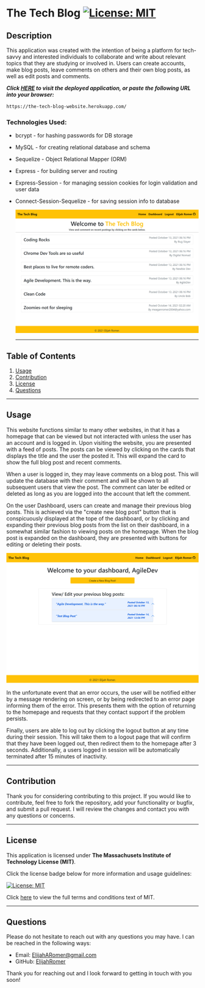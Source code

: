 # The Tech Blog [![License: MIT](https://img.shields.io/badge/License-MIT-yellow.svg "Click for more information on the Massachusets Institute of Technology License (MIT)")](https://opensource.org/licenses/MIT)
  
  ## Description
  This application was created with the intention of being a platform for tech-savvy and interested individuals to collaborate and write about relevant topics that they are studying or involved in. Users can create accounts, make blog posts, leave comments on others and their own blog posts, as well as edit posts and comments. 

  _**Click [HERE](https://the-tech-blog-website.herokuapp.com/) to visit the deployed application, or paste the following URL into your browser:**_

  ```bash
  https://the-tech-blog-website.herokuapp.com/
  ```

### Technologies Used:
* bcrypt - for hashing passwords for DB storage
* MySQL - for creating relational database and schema
* Sequelize - Object Relational Mapper (ORM)
* Express - for building server and routing
* Express-Session - for managing session cookies for login validation and user data
* Connect-Session-Sequelize - for saving session info to database

  
  ![Homepage](public/images/screenshot.jpg "The Tech Blog Homepage")

  ---
## Table of Contents
1. [Usage](#usage)
1. [Contribution](#contribution)
1. [License](#license)
1. [Questions](#questions)

  ---
  
## Usage
    
This website functions similar to many other websites, in that it has a homepage that can be viewed but not interacted with unless the user has an account and is logged in. Upon visiting the website, you are presented with a feed of posts. The posts can be viewed by clicking on the cards that displays the title and the user the posted it. This will expand the card to show the full blog post and recent comments. 

When a user is logged in, they may leave comments on a blog post. This will update the database with their comment and will be shown to all subsequent users that view the post. The comment can later be edited or deleted as long as you are logged into the account that left the comment. 

On the user Dashboard, users can create and manage their previous blog posts. This is achieved via the "create new blog post" button that is conspicuously displayed at the tope of the dashboard, or by clicking and expanding their previous blog posts from the list on their dashboard, in a somewhat similar fashion to viewing posts on the homepage. When the blog post is expanded on the dashboard, they are presented with buttons for editing or deleting their posts. 

![Dashboard](public/images/screenshot2.jpg "The Tech Blog Account Dashboard")

In the unfortunate event that an error occurs, the user will be notified either by a message rendering on screen, or by being redirected to an error page informing them of the error. This presents them with the option of returning to the homepage and requests that they contact support if the problem persists.

Finally, users are able to log out by clicking the logout button at any time during their session. This will take them to a logout page that will confirm that they have been logged out, then redirect them to the homepage after 3 seconds. Additionally, a users logged in session will be automatically terminated after 15 minutes of inactivity. 

---

## Contribution
    
Thank you for considering contributing to this project. If you would like to contribute, feel free to fork the repository, add your functionality or bugfix, and submit a pull request. I will review the changes and contact you with any questions or concerns.

---

## License
  
  This application is licensed under **The Massachusets Institute of Technology License (MIT)**.
  
  Click the license badge below for more information and usage guidelines:
  
  [![License: MIT](https://img.shields.io/badge/License-MIT-yellow.svg "Click for more information on the Massachusets Institute of Technology License (MIT)")](https://opensource.org/licenses/MIT)
  
  Click [here](https://www.mit.edu/~amini/LICENSE.md
  "MIT Full Terms and Conditions") to view the full terms and conditions text of MIT.
  
  ---
  
  ## Questions
  
Please do not hesitate to reach out with any questions you may have. I can be reached in the following ways:

* Email: [ElijahARomer@gmail.com](mailto:ElijahARomer@gmail.com)
* GitHub: [ElijahRomer](http://www.github.com/ElijahRomer)


Thank you for reaching out and I look forward to getting in touch with you soon!


